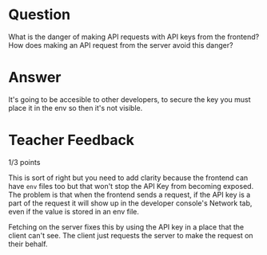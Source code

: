 # Question

What is the danger of making API requests with API keys from the frontend? How does making an API request from the server avoid this danger?

# Answer
It's going to be accesible to other developers, to secure the key you must place it in the env so then it's not visible.
# Teacher Feedback

1/3 points

This is sort of right but you need to add clarity because the frontend can have `env` files too but that won't stop the API Key from becoming exposed. The problem is that when the frontend sends a request, if the API key is a part of the request it will show up in the developer console's Network tab, even if the value is stored in an env file.

Fetching on the server fixes this by using the API key in a place that the client can't see. The client just requests the server to make the request on their behalf.